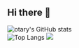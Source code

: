 ## Hi there 👋

![otary's GitHub stats](https://github-readme-stats.vercel.app/api?username=LittleBlacky) <br>
![Top Langs](https://github-readme-stats.vercel.app/api/top-langs/?username=LittleBlacky&layout=compact&theme=tokyonight)
![](https://komarev.com/ghpvc/?username=LittleBlacky&abbreviated=true)
